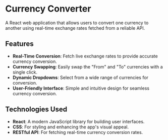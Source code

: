 # Currency Converter  

A React web application that allows users to convert one currency to another using real-time exchange rates fetched from a reliable API.  

## Features  
- **Real-Time Conversion**: Fetch live exchange rates to provide accurate currency conversion.  
- **Currency Swapping**: Easily swap the "From" and "To" currencies with a single click.  
- **Dynamic Dropdowns**: Select from a wide range of currencies for conversion.  
- **User-Friendly Interface**: Simple and intuitive design for seamless currency conversion.  

## Technologies Used  
- **React**: A modern JavaScript library for building user interfaces.  
- **CSS**: For styling and enhancing the app's visual appeal.  
- **RESTful API**: For fetching real-time currency conversion rates.